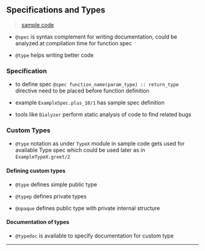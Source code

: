 
## Specifications and Types

> [sample code](./p27_spectypes.exs)

* `@spec` is syntax complement for writing documentation, could be analyzed at compilation time for function spec

* `@type` helps writing better code


### Specification

* to define spec `@spec function_name(param_type) :: return_type` directive need to be placed before function definition

* example `ExampleSpec.plus_10/1` has sample spec definition

* tools like `Dialyzer` perform static analysis of code to find related bugs


### Custom Types

* `@type` notation as under `TypeX` module in sample code gets used for available Type spec which could be used later as in `ExampleTypeX.greet/2`

#### Defining custom types

* `@type` defines simple public type

* `@typep` defines private types

* `@opaque` defines public type with private internal structure

#### Documentation of types

* `@typedoc` is available to specify documentation for custom type

---
